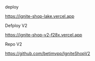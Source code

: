 deploy

https://ignite-shop-lake.vercel.app

Defploy V2

https://ignite-shop-v2-f28x.vercel.app

Repo V2

https://github.com/betimvpp/IgniteShopV2
